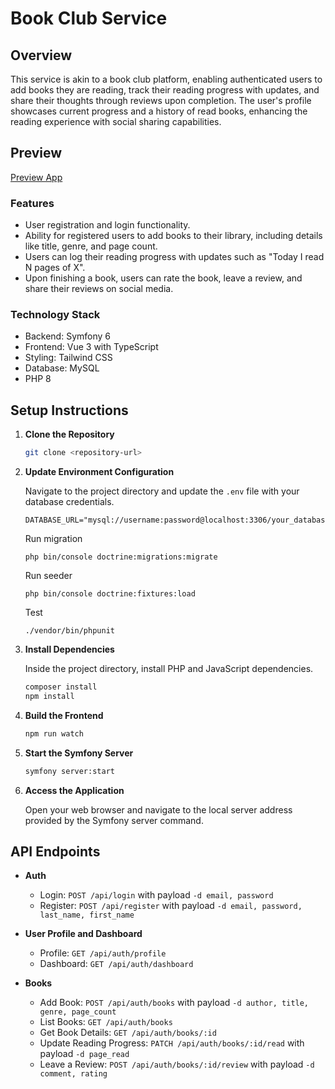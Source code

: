 # Book Club Service

## Overview

This service is akin to a book club platform, enabling authenticated users to add books they are reading, track their reading progress with updates, and share their thoughts through reviews upon completion. The user's profile showcases current progress and a history of read books, enhancing the reading experience with social sharing capabilities.

## Preview
[Preview App](https://recordit.co/ZGYOtkvtRo)


### Features

- User registration and login functionality.
- Ability for registered users to add books to their library, including details like title, genre, and page count.
- Users can log their reading progress with updates such as "Today I read N pages of X".
- Upon finishing a book, users can rate the book, leave a review, and share their reviews on social media.

### Technology Stack

- Backend: Symfony 6
- Frontend: Vue 3 with TypeScript
- Styling: Tailwind CSS
- Database: MySQL
- PHP 8

## Setup Instructions

1. **Clone the Repository**

    ```bash
    git clone <repository-url>
    ```

2. **Update Environment Configuration**

    Navigate to the project directory and update the `.env` file with your database credentials.

    ```plaintext
    DATABASE_URL="mysql://username:password@localhost:3306/your_database_name"
    ```

    Run migration
    ```
    php bin/console doctrine:migrations:migrate
    ```

    Run seeder
    ```
    php bin/console doctrine:fixtures:load
    ```

    Test
    ```
    ./vendor/bin/phpunit
    ```

3. **Install Dependencies**

    Inside the project directory, install PHP and JavaScript dependencies.

    ```bash
    composer install
    npm install
    ```

4. **Build the Frontend**

    ```bash
    npm run watch
    ```

5. **Start the Symfony Server**

    ```bash
    symfony server:start
    ```

6. **Access the Application**

    Open your web browser and navigate to the local server address provided by the Symfony server command.

## API Endpoints

- **Auth**
  - Login: `POST /api/login` with payload `-d email, password`
  - Register: `POST /api/register` with payload `-d email, password, last_name, first_name`

- **User Profile and Dashboard**
  - Profile: `GET /api/auth/profile`
  - Dashboard: `GET /api/auth/dashboard`

- **Books**
  - Add Book: `POST /api/auth/books` with payload `-d author, title, genre, page_count`
  - List Books: `GET /api/auth/books`
  - Get Book Details: `GET /api/auth/books/:id`
  - Update Reading Progress: `PATCH /api/auth/books/:id/read` with payload `-d page_read`
  - Leave a Review: `POST /api/auth/books/:id/review` with payload `-d comment, rating`


